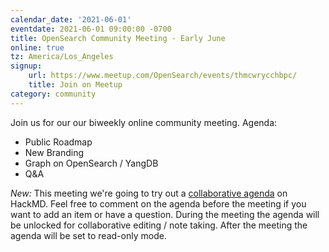 ```yaml
---
calendar_date: '2021-06-01'
eventdate: 2021-06-01 09:00:00 -0700
title: OpenSearch Community Meeting - Early June
online: true
tz: America/Los_Angeles
signup:
    url: https://www.meetup.com/OpenSearch/events/thmcwrycchbpc/
    title: Join on Meetup
category: community
---
```


Join us for our our biweekly online community meeting. Agenda:

- Public Roadmap
- New Branding
- Graph on OpenSearch / YangDB
- Q&A

*New:* This meeting we're going to try out a [collaborative agenda](https://hackmd.io/Zy7LxPvOSUe1s3A9cjw4EQ#) on HackMD. Feel free to comment on the agenda before the meeting if you want to add an item or have a question. During the meeting the agenda will be unlocked for collaborative editing / note taking. After the meeting the agenda will be set to read-only mode.
 